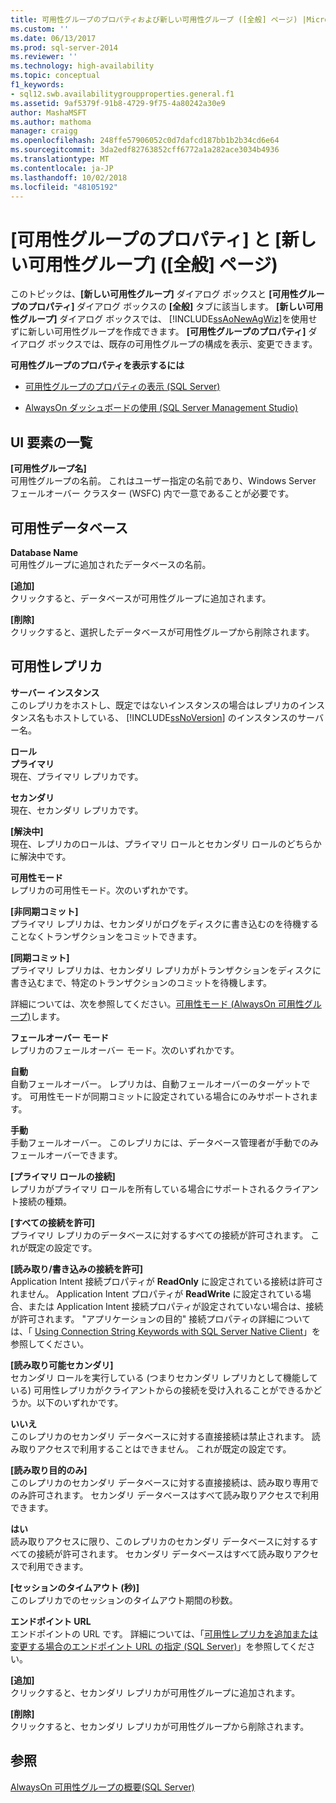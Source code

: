 ```yaml
---
title: 可用性グループのプロパティおよび新しい可用性グループ ([全般] ページ) |Microsoft Docs
ms.custom: ''
ms.date: 06/13/2017
ms.prod: sql-server-2014
ms.reviewer: ''
ms.technology: high-availability
ms.topic: conceptual
f1_keywords:
- sql12.swb.availabilitygroupproperties.general.f1
ms.assetid: 9af5379f-91b8-4729-9f75-4a80242a30e9
author: MashaMSFT
ms.author: mathoma
manager: craigg
ms.openlocfilehash: 248ffe57906052c0d7dafcd187bb1b2b34cd6e64
ms.sourcegitcommit: 3da2edf82763852cff6772a1a282ace3034b4936
ms.translationtype: MT
ms.contentlocale: ja-JP
ms.lasthandoff: 10/02/2018
ms.locfileid: "48105192"
---
```

# <a name="availability-group-properties-and-new-availability-group-general-page"></a>[可用性グループのプロパティ] と [新しい可用性グループ] ([全般] ページ)
  このトピックは、**[新しい可用性グループ]** ダイアログ ボックスと **[可用性グループのプロパティ]** ダイアログ ボックスの **[全般]** タブに該当します。  **[新しい可用性グループ]** ダイアログ ボックスでは、 [!INCLUDE[ssAoNewAgWiz](../../../includes/ssaonewagwiz-md.md)]を使用せずに新しい可用性グループを作成できます。 **[可用性グループのプロパティ]** ダイアログ ボックスでは、既存の可用性グループの構成を表示、変更できます。  
  
 **可用性グループのプロパティを表示するには**  
  
-   [可用性グループのプロパティの表示 &#40;SQL Server&#41;](view-availability-group-properties-sql-server.md)  
  
-   [AlwaysOn ダッシュボードの使用 &#40;SQL Server Management Studio&#41;](use-the-always-on-dashboard-sql-server-management-studio.md)  
  
## <a name="uielement-list"></a>UI 要素の一覧  
 **[可用性グループ名]**  
 可用性グループの名前。 これはユーザー指定の名前であり、Windows Server フェールオーバー クラスター (WSFC) 内で一意であることが必要です。  
  
## <a name="availability-databases"></a>可用性データベース  
 **Database Name**  
 可用性グループに追加されたデータベースの名前。  
  
 **[追加]**  
 クリックすると、データベースが可用性グループに追加されます。  
  
 **[削除]**  
 クリックすると、選択したデータベースが可用性グループから削除されます。  
  
## <a name="availability-replicas"></a>可用性レプリカ  
 **サーバー インスタンス**  
 このレプリカをホストし、既定ではないインスタンスの場合はレプリカのインスタンス名もホストしている、 [!INCLUDE[ssNoVersion](../../../includes/ssnoversion-md.md)] のインスタンスのサーバー名。  
  
 **ロール**  
 **プライマリ**  
 現在、プライマリ レプリカです。  
  
 **セカンダリ**  
 現在、セカンダリ レプリカです。  
  
 **[解決中]**  
 現在、レプリカのロールは、プライマリ ロールとセカンダリ ロールのどちらかに解決中です。  
  
 **可用性モード**  
 レプリカの可用性モード。次のいずれかです。  
  
 **[非同期コミット]**  
 プライマリ レプリカは、セカンダリがログをディスクに書き込むのを待機することなくトランザクションをコミットできます。  
  
 **[同期コミット]**  
 プライマリ レプリカは、セカンダリ レプリカがトランザクションをディスクに書き込むまで、特定のトランザクションのコミットを待機します。  
  
 詳細については、次を参照してください。[可用性モード (AlwaysOn 可用性グループ)](availability-modes-always-on-availability-groups.md)します。  
  
 **フェールオーバー モード**  
 レプリカのフェールオーバー モード。次のいずれかです。  
  
 **自動**  
 自動フェールオーバー。 レプリカは、自動フェールオーバーのターゲットです。 可用性モードが同期コミットに設定されている場合にのみサポートされます。  
  
 **手動**  
 手動フェールオーバー。 このレプリカには、データベース管理者が手動でのみフェールオーバーできます。  
  
 **[プライマリ ロールの接続]**  
 レプリカがプライマリ ロールを所有している場合にサポートされるクライアント接続の種類。  
  
 **[すべての接続を許可]**  
 プライマリ レプリカのデータベースに対するすべての接続が許可されます。 これが既定の設定です。  
  
 **[読み取り/書き込みの接続を許可]**  
 Application Intent 接続プロパティが **ReadOnly** に設定されている接続は許可されません。 Application Intent プロパティが **ReadWrite** に設定されている場合、または Application Intent 接続プロパティが設定されていない場合は、接続が許可されます。 "アプリケーションの目的" 接続プロパティの詳細については、「 [Using Connection String Keywords with SQL Server Native Client](../../../relational-databases/native-client/applications/using-connection-string-keywords-with-sql-server-native-client.md)」を参照してください。  
  
 **[読み取り可能セカンダリ]**  
 セカンダリ ロールを実行している (つまりセカンダリ レプリカとして機能している) 可用性レプリカがクライアントからの接続を受け入れることができるかどうか。以下のいずれかです。  
  
 **いいえ**  
 このレプリカのセカンダリ データベースに対する直接接続は禁止されます。 読み取りアクセスで利用することはできません。 これが既定の設定です。  
  
 **[読み取り目的のみ]**  
 このレプリカのセカンダリ データベースに対する直接接続は、読み取り専用でのみ許可されます。 セカンダリ データベースはすべて読み取りアクセスで利用できます。  
  
 **はい**  
 読み取りアクセスに限り、このレプリカのセカンダリ データベースに対するすべての接続が許可されます。 セカンダリ データベースはすべて読み取りアクセスで利用できます。  
  
 **[セッションのタイムアウト (秒)]**  
 このレプリカでのセッションのタイムアウト期間の秒数。  
  
 **エンドポイント URL**  
 エンドポイントの URL です。 詳細については、「[可用性レプリカを追加または変更する場合のエンドポイント URL の指定 &#40;SQL Server&#41;](specify-endpoint-url-adding-or-modifying-availability-replica.md)」を参照してください。  
  
 **[追加]**  
 クリックすると、セカンダリ レプリカが可用性グループに追加されます。  
  
 **[削除]**  
 クリックすると、セカンダリ レプリカが可用性グループから削除されます。  
  
## <a name="see-also"></a>参照  
 [AlwaysOn 可用性グループの概要&#40;SQL Server&#41;](overview-of-always-on-availability-groups-sql-server.md)  
  
  
